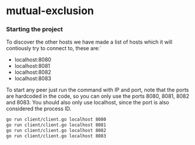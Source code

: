 # mutual-exclusion

### Starting the project
To discover the other hosts we have made a list of hosts which it will contiously try to connect to, these are:´
- localhost:8080
- localhost:8081
- localhost:8082
- localhost:8083

To start any peer just run the command with IP and port, note that the ports are hardcoded in the code, so you can only use the ports 8080, 8081, 8082 and 8083. You should also only use localhost, since the port is also considered the process ID.
```bash
go run client/client.go localhost 8080
go run client/client.go localhost 8081
go run client/client.go localhost 8082
go run client/client.go localhost 8083
```
